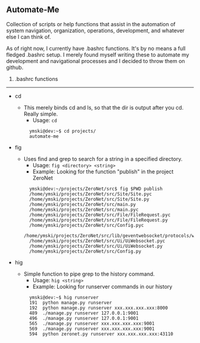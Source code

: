 Automate-Me
------------

Collection of scripts or help functions that assist in the automation of system navigation, organization, operations, development, and whatever else I can think of.

As of right now, I currently have .bashrc functions. It's by no means a full fledged .bashrc setup. I merely found myself writing these to automate my development and navigational processes and I decided to throw them on github.

1) .bashrc functions
-----

- cd
  - This merely binds cd and ls, so that the dir is output after you cd. Really simple.
    - Usage: ``` cd ```
    ```
      ymski@dev:~$ cd projects/
      automate-me
    ```
  
- fig
  - Uses find and grep to search for a string in a specified directory.
    - Usage: ``` fig <directory> <string> ```
    - Example: Looking for the function "publish" in the project ZeroNet
    ```
      ymski@dev:~/projects/ZeroNet/src$ fig $PWD publish
      /home/ymski/projects/ZeroNet/src/Site/Site.pyc
      /home/ymski/projects/ZeroNet/src/Site/Site.py
      /home/ymski/projects/ZeroNet/src/main.py
      /home/ymski/projects/ZeroNet/src/main.pyc
      /home/ymski/projects/ZeroNet/src/File/FileRequest.pyc
      /home/ymski/projects/ZeroNet/src/File/FileRequest.py
      /home/ymski/projects/ZeroNet/src/Config.pyc
      /home/ymski/projects/ZeroNet/src/lib/geventwebsocket/protocols/wamp.py
      /home/ymski/projects/ZeroNet/src/Ui/UiWebsocket.pyc
      /home/ymski/projects/ZeroNet/src/Ui/UiWebsocket.py
      /home/ymski/projects/ZeroNet/src/Config.py
    ```
  
- hig
  - Simple function to pipe grep to the history command.
    - Usage: ``` hig <string> ```
    - Example: Looking for runserver commands in our history
    ```
      ymski@dev:~$ hig runserver
      191  python manage.py runserver
      192  python manage.py runserver xxx.xxx.xxx.xxx:8000
      489  ./manage.py runserver 127.0.0.1:9001
      496  ./manage.py runserver 127.0.0.1:9001
      565  ./manage.py runserver xxx.xxx.xxx.xxx:9001
      569  ./manage.py runserver xxx.xxx.xxx.xxx:9001
      594  python zeronet.py runserver xxx.xxx.xxx.xxx:43110
    ```
